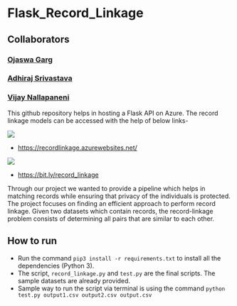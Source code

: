 # Flask_Record_Linkage
## Collaborators
### [Ojaswa Garg](https://github.com/OjaswaGarg)
### [Adhiraj Srivastava](https://github.com/adhirajms)
### [Vijay Nallapaneni](https://github.com/vij95)

This github repository helps in hosting a Flask API on Azure.
The record linkage models can be accessed with the help of below links-

![](https://i.ibb.co/VCgC5g3/Record-Linkage-azure.png)
- https://recordlinkage.azurewebsites.net/

![](https://i.ibb.co/dJYLX22/Record-Linkage-Streamlit.png)
- https://bit.ly/record_linkage

Through our project we wanted to provide a pipeline which helps in matching records while ensuring that privacy of the individuals is protected. The project focuses on finding an efficient approach to perform record linkage. Given two datasets which contain records, the record-linkage problem consists of determining all pairs that are similar to each other.

## How to run
- Run the command  ``` pip3 install -r requirements.txt ``` to install all the dependencies (Python 3).
- The script, ```record_linkage.py``` and ```test.py``` are the final scripts. The sample datasets are already provided. 
- Sample way to run the script via terminal is using the command ```python test.py output1.csv output2.csv output.csv```
